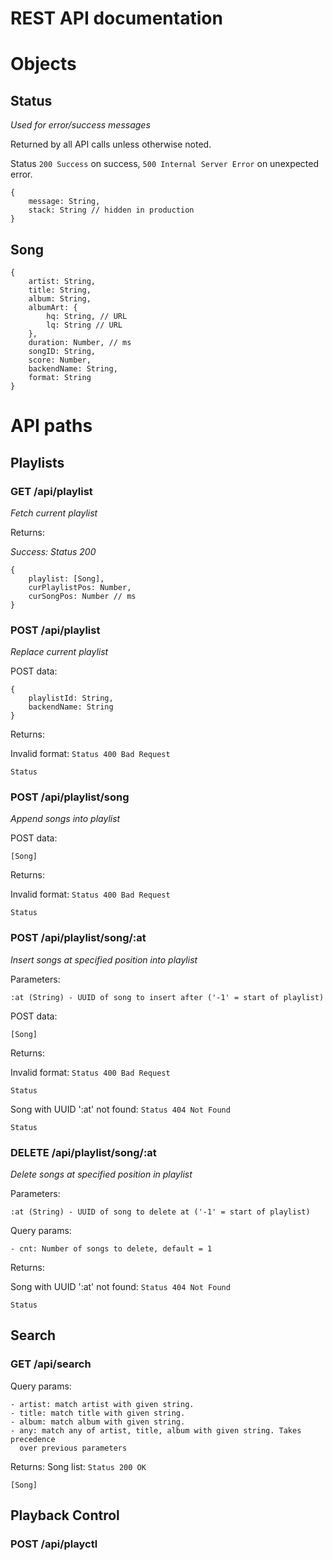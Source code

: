 REST API documentation
======================

# Objects
## Status
*Used for error/success messages*

Returned by all API calls unless otherwise noted.

Status `200 Success` on success, `500 Internal Server Error` on unexpected
error.

```
{
    message: String,
    stack: String // hidden in production
}
```

## Song
```
{
    artist: String,
    title: String,
    album: String,
    albumArt: {
        hq: String, // URL
        lq: String // URL
    },
    duration: Number, // ms
    songID: String,
    score: Number,
    backendName: String,
    format: String
}
```

# API paths
## Playlists
### GET /api/playlist
*Fetch current playlist*

Returns:

*Success: Status 200*
```
{
    playlist: [Song],
    curPlaylistPos: Number,
    curSongPos: Number // ms
}
```

### POST /api/playlist
*Replace current playlist*

POST data:
```
{
    playlistId: String,
    backendName: String
}
```

Returns:

Invalid format: `Status 400 Bad Request`
```
Status
```

### POST /api/playlist/song
*Append songs into playlist*

POST data:
```
[Song]
```

Returns:

Invalid format: `Status 400 Bad Request`
```
Status
```

### POST /api/playlist/song/:at
*Insert songs at specified position into playlist*

Parameters:
```
:at (String) - UUID of song to insert after ('-1' = start of playlist)
```

POST data:
```
[Song]
```

Returns:

Invalid format: `Status 400 Bad Request`
```
Status
```

Song with UUID ':at' not found: `Status 404 Not Found`
```
Status
```

### DELETE /api/playlist/song/:at
*Delete songs at specified position in playlist*

Parameters:
```
:at (String) - UUID of song to delete at ('-1' = start of playlist)
```

Query params:
```
- cnt: Number of songs to delete, default = 1
```

Returns:

Song with UUID ':at' not found: `Status 404 Not Found`

```
Status
```

## Search
### GET /api/search

Query params:
```
- artist: match artist with given string.
- title: match title with given string.
- album: match album with given string.
- any: match any of artist, title, album with given string. Takes precedence
  over previous parameters
```

Returns:
Song list: `Status 200 OK`
```
[Song]
```

## Playback Control

### POST /api/playctl
